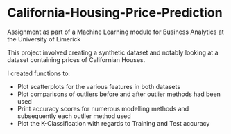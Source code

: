 # California-Housing-Price-Prediction
Assignment as part of a Machine Learning module for Business Analytics at the University of Limerick

This project involved creating a synthetic dataset and notably looking at a dataset containing prices of Californian Houses.

I created functions to:
- Plot scatterplots for the various features in both datasets
- Plot comparisons of outliers before and after outlier methods had been used
- Print accuracy scores for numerous modelling methods and subsequently each outlier method used
- Plot the K-Classification with regards to Training and Test accuracy
